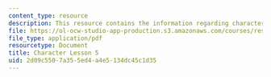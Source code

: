 ```yaml
---
content_type: resource
description: This resource contains the information regarding character lesson 5.
file: https://ol-ocw-studio-app-production.s3.amazonaws.com/courses/res-21g-003-learning-chinese-a-foundation-course-in-mandarin-spring-2011/2d09c5507a355ed4a4e5134dc45c1d35_MITRES_21G_003S11_char05.pdf
file_type: application/pdf
resourcetype: Document
title: Character Lesson 5
uid: 2d09c550-7a35-5ed4-a4e5-134dc45c1d35
---
```

